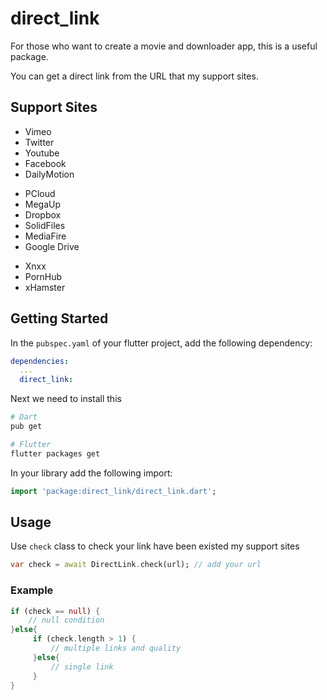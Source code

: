 # direct_link

For those who want to create a movie and downloader app, this is a useful package.

You can get a direct link from the URL that my support sites.

## Support Sites
- Vimeo
- Twitter
- Youtube
- Facebook
- DailyMotion
* PCloud
* MegaUp
* Dropbox
* SolidFiles
* MediaFire
* Google Drive
- Xnxx
- PornHub
- xHamster


## Getting Started

In the `pubspec.yaml` of your flutter project, add the following dependency:

```yaml
dependencies:
  ...
  direct_link:
```

Next we need to install this

```sh
# Dart
pub get

# Flutter
flutter packages get
```

In your library add the following import:

```dart
import 'package:direct_link/direct_link.dart';
```

## Usage

Use `check` class to check your link have been existed my support sites

```dart
var check = await DirectLink.check(url); // add your url
```

### Example

```dart
if (check == null) {
    // null condition
}else{
     if (check.length > 1) {
         // multiple links and quality
     }else{
         // single link
     }
}

```